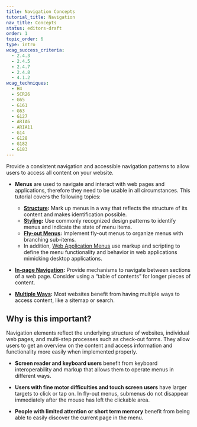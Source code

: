 ```yaml
---
title: Navigation Concepts
tutorial_title: Navigation
nav_title: Concepts
status: editors-draft
order: 1
topic_order: 6
type: intro
wcag_success_criteria:
  - 2.4.3
  - 2.4.5
  - 2.4.7
  - 2.4.8
  - 4.1.2
wcag_techniques:
  - H4
  - SCR26
  - G65
  - G161
  - G63
  - G127
  - ARIA6
  - ARIA11
  - G14
  - G128
  - G182
  - G183
---
```


Provide a consistent navigation and accessible navigation patterns to allow users to access all content on your website.

* **Menus** are used to navigate and interact with web pages and applications, therefore they need to be usable in all circumstances. This tutorial covers the following topics:

  * **[Structure](menus/structure.html):** Mark up menus in a way that reflects the structure of its content and makes identification possible.
  * **[Styling](menus/styling.html):** Use commonly recognized design patterns to identify menus and indicate the state of menu items.
  * **[Fly-out Menus](menus/flyout.html):** Implement fly-out menus to organize menus with branching sub-items.
  * In addition, [Web Application Menus](menus/application.html) use markup and scripting to define the menu functionality and behavior in web applications mimicking desktop applications.

* **[In-page Navigation](in-page-navigation.html):** Provide mechanisms to navigate between sections of a web page. Consider using a “table of contents” for longer pieces of content.

* **[Multiple Ways](multiple-ways.html):** Most websites benefit from having multiple ways to access content, like a sitemap or search.

## Why is this important?

Navigation elements reflect the underlying structure of websites, individual web pages, and multi-step processes such as check-out forms. They allow users to get an overview on the content and access information and functionality more easily when implemented properly.

* **Screen reader and keyboard users** benefit from keyboard interoperability and markup that allows them to operate menus in different ways.

* **Users with fine motor difficulties and touch screen users** have larger targets to click or tap on. In fly-out menus, submenus do not disappear immediately after the mouse has left the clickable area.

* **People with limited attention or short term memory** benefit from being able to easily discover the current page in the menu.

